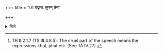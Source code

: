 +++
title = "01 यद्वाचः क्रूरन् तेन"

+++

<details><summary>थिते</summary>

1. “One utters the Vaṣaṭ-call with whatever is the cruel part of the speech. One thereby cuts him (the enemy) with the help of the cruel part of the speech only. Immediately he gets pain”-thus is known (from a Brāhmaṇa-text).[^1]   

[^1]: TB II.2.1.7 (TS III.4.8.5). The cruel part of the speech means the expressions khaṭ, phaṭ etc. (See TĀ IV.27). 
</details>
